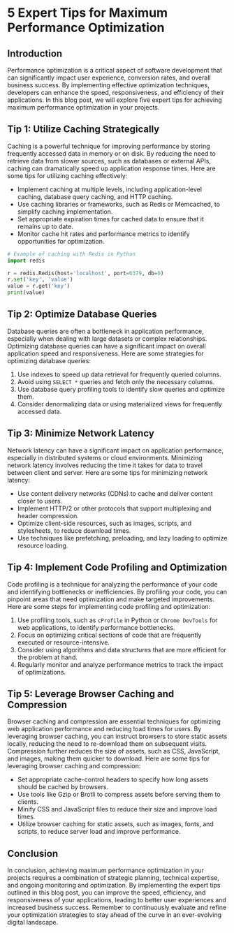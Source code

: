 # 5 Expert Tips for Maximum Performance Optimization

## Introduction

Performance optimization is a critical aspect of software development that can significantly impact user experience, conversion rates, and overall business success. By implementing effective optimization techniques, developers can enhance the speed, responsiveness, and efficiency of their applications. In this blog post, we will explore five expert tips for achieving maximum performance optimization in your projects.

## Tip 1: Utilize Caching Strategically

Caching is a powerful technique for improving performance by storing frequently accessed data in memory or on disk. By reducing the need to retrieve data from slower sources, such as databases or external APIs, caching can dramatically speed up application response times. Here are some tips for utilizing caching effectively:

- Implement caching at multiple levels, including application-level caching, database query caching, and HTTP caching.
- Use caching libraries or frameworks, such as Redis or Memcached, to simplify caching implementation.
- Set appropriate expiration times for cached data to ensure that it remains up to date.
- Monitor cache hit rates and performance metrics to identify opportunities for optimization.

```python
# Example of caching with Redis in Python
import redis

r = redis.Redis(host='localhost', port=6379, db=0)
r.set('key', 'value')
value = r.get('key')
print(value)
```

## Tip 2: Optimize Database Queries

Database queries are often a bottleneck in application performance, especially when dealing with large datasets or complex relationships. Optimizing database queries can have a significant impact on overall application speed and responsiveness. Here are some strategies for optimizing database queries:

1. Use indexes to speed up data retrieval for frequently queried columns.
2. Avoid using `SELECT *` queries and fetch only the necessary columns.
3. Use database query profiling tools to identify slow queries and optimize them.
4. Consider denormalizing data or using materialized views for frequently accessed data.

## Tip 3: Minimize Network Latency

Network latency can have a significant impact on application performance, especially in distributed systems or cloud environments. Minimizing network latency involves reducing the time it takes for data to travel between client and server. Here are some tips for minimizing network latency:

- Use content delivery networks (CDNs) to cache and deliver content closer to users.
- Implement HTTP/2 or other protocols that support multiplexing and header compression.
- Optimize client-side resources, such as images, scripts, and stylesheets, to reduce download times.
- Use techniques like prefetching, preloading, and lazy loading to optimize resource loading.

## Tip 4: Implement Code Profiling and Optimization

Code profiling is a technique for analyzing the performance of your code and identifying bottlenecks or inefficiencies. By profiling your code, you can pinpoint areas that need optimization and make targeted improvements. Here are some steps for implementing code profiling and optimization:

1. Use profiling tools, such as `cProfile` in Python or `Chrome DevTools` for web applications, to identify performance bottlenecks.
2. Focus on optimizing critical sections of code that are frequently executed or resource-intensive.
3. Consider using algorithms and data structures that are more efficient for the problem at hand.
4. Regularly monitor and analyze performance metrics to track the impact of optimizations.

## Tip 5: Leverage Browser Caching and Compression

Browser caching and compression are essential techniques for optimizing web application performance and reducing load times for users. By leveraging browser caching, you can instruct browsers to store static assets locally, reducing the need to re-download them on subsequent visits. Compression further reduces the size of assets, such as CSS, JavaScript, and images, making them quicker to download. Here are some tips for leveraging browser caching and compression:

- Set appropriate cache-control headers to specify how long assets should be cached by browsers.
- Use tools like Gzip or Brotli to compress assets before serving them to clients.
- Minify CSS and JavaScript files to reduce their size and improve load times.
- Utilize browser caching for static assets, such as images, fonts, and scripts, to reduce server load and improve performance.

## Conclusion

In conclusion, achieving maximum performance optimization in your projects requires a combination of strategic planning, technical expertise, and ongoing monitoring and optimization. By implementing the expert tips outlined in this blog post, you can improve the speed, efficiency, and responsiveness of your applications, leading to better user experiences and increased business success. Remember to continuously evaluate and refine your optimization strategies to stay ahead of the curve in an ever-evolving digital landscape.